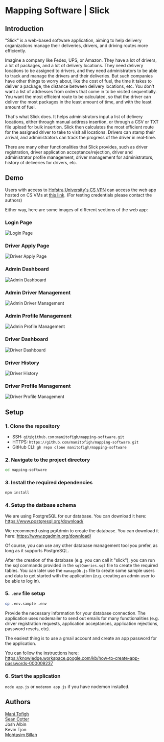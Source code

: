 # Mapping Software | Slick

## Introduction

"Slick" is a web-based software application, aiming to help delivery organizations manage their deliveries, drivers, and driving routes more efficiently. 

Imagine a company like Fedex, UPS, or Amazon. They have a lot of drivers, a lot of packages, and a lot of delivery locations. They need delivery locations to be assigned to drivers, and they need administrators to be able to track and manage the drivers and their deliveries.
But such companies have other things to worry about, like the cost of fuel, the time it takes to deliver a package, the distance between delivery locations, etc. 
You don't want a list of addresses from orders that come in to be visited sequentially. You want the most efficient route to be calculated, so that the driver can deliver the most packages in the least amount of time, and with the least amount of fuel. 

That's what Slick does. It helps administrators input a list of delivery locations, either through manual address insertion, or through a CSV or TXT file upload for bulk insertion. Slick then calculates the most efficient route for the assigned driver to take to visit all locations. Drivers can stamp their arrival, and administrators can track the progress of the driver in real-time.

There are many other functionalities that Slick provides, such as driver registration, driver application acceptance/rejection, driver and administrator profile management, driver management for administrators, history of deliveries for drivers, etc.

## Demo
Users with access to [Hofstra University's CS VPN](https://csconnect.hofstra.edu/) can access the web app hosted on CS VMs at [this link](http://10.22.12.86:4004/). (For testing credentials please contact the authors)

Either way, here are some images of different sections of the web app:
### Login Page
![Login Page](./demoFiles/images/login.png)

### Driver Apply Page
![Driver Apply Page](./demoFiles/images/apply.png)

### Admin Dashboard
![Admin Dashboard](./demoFiles/images/adminDashboard.png)

### Admin Driver Management
![Admin Driver Management](./demoFiles/images/adminDriverManagement.png)

### Admin Profile Management
![Admin Profile Management](./demoFiles/images/adminProfileManagement.png)

### Driver Dashboard
![Driver Dashboard](./demoFiles/images/driverDashboard.png)

### Driver History
![Driver History](./demoFiles/images/driverHistory.png)

### Driver Profile Management
![Driver Profile Management](./demoFiles/images/driverProfileManagement.png)

## Setup
### 1. Clone the repository
* SSH: `git@github.com:manitofigh/mapping-software.git`
* HTTPS: `https://github.com/manitofigh/mapping-software.git`
* GitHub CLI: `gh repo clone manitofigh/mapping-software`

### 2. Navigate to the project directory
```bash
cd mapping-software
```

### 3. Install the required dependencies
```bash
npm install
```
### 4. Setup the datbase schema
We are using PostgreSQL for our database. You can download it here: https://www.postgresql.org/download/

We recommend using pgAdmin to create the database. You can download it here: https://www.pgadmin.org/download/

Of course, you can use any other database management tool you prefer, as long as it supports PostgreSQL.

After the creation of the database (e.g. you can call it "slick"), you can run the sql commands provided in the `sqlQueries.sql` file to create the required tables. You can later use the `manageDb.js` file to create some sample users and data to get started with the application (e.g. creating an admin user to be able to log in).

### 5. `.env` file setup
```bash
cp .env.sample .env
``` 

Provide the necessary information for your database connection.
The application uses nodemailer to send out emails for many functionalities (e.g. driver registration requests, application acceptances, application rejections, password resets, etc). 

The easiest thing is to use a gmail account and create an app password for the application.

You can follow the instructions here: https://knowledge.workspace.google.com/kb/how-to-create-app-passwords-000009237

### 6. Start the application
`node app.js` or `nodemon app.js` if you have nodemon installed.

## Authors
[Mani Tofigh](https://www.linkedin.com/in/manitofigh) </br>
[Sean Cotter](https://www.linkedin.com/in/theseancotter/) </br>
Josh Albin </br>
Kevin Tjon </br>
[Mohtasim Billah](https://www.linkedin.com/in/mohtasimb62/) </br>

